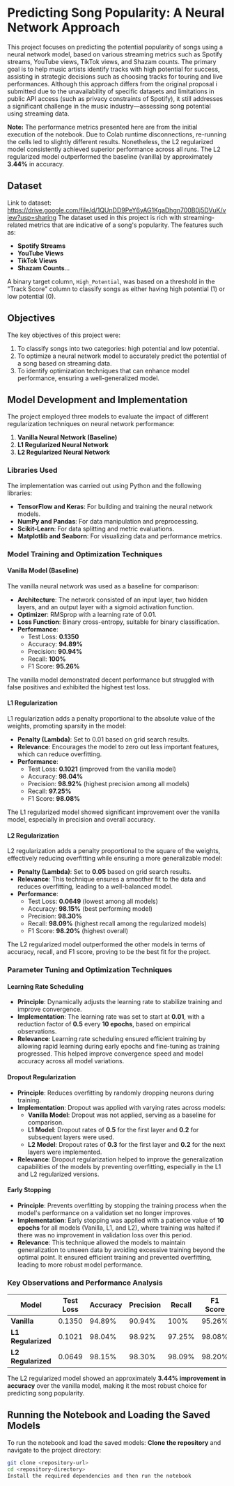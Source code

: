 # Predicting Song Popularity: A Neural Network Approach

This project focuses on predicting the potential popularity of songs using a neural network model, based on various streaming metrics such as Spotify streams, YouTube views, TikTok views, and Shazam counts. The primary goal is to help music artists identify tracks with high potential for success, assisting in strategic decisions such as choosing tracks for touring and live performances. Although this approach differs from the original proposal i submitted due to the unavailability of specific datasets and limitations in public API access (such as privacy constraints of Spotify), it still addresses a significant challenge in the music industry—assessing song potential using streaming data.

**Note:** The performance metrics presented here are from the initial execution of the notebook. Due to Colab runtime disconnections, re-running the cells led to slightly different results. Nonetheless, the L2 regularized model consistently achieved superior performance across all runs. The L2 regularized model outperformed the baseline (vanilla) by approximately **3.44%** in accuracy.

## Dataset
Link to dataset: https://drive.google.com/file/d/1QUnDD9PeY6yAG1KgaDhgn700B0j5DVuK/view?usp=sharing
The dataset used in this project is rich with streaming-related metrics that are indicative of a song's popularity. The features such as:
- **Spotify Streams**
- **YouTube Views**
- **TikTok Views**
- **Shazam Counts**...

A binary target column, `High_Potential`, was based on a threshold in the "Track Score" column to classify songs as either having high potential (1) or low potential (0).

## Objectives

The key objectives of this project were:
1. To classify songs into two categories: high potential and low potential.
2. To optimize a neural network model to accurately predict the potential of a song based on streaming data.
3. To identify optimization techniques that can enhance model performance, ensuring a well-generalized model.

## Model Development and Implementation

The project employed three models to evaluate the impact of different regularization techniques on neural network performance:
1. **Vanilla Neural Network (Baseline)**
2. **L1 Regularized Neural Network**
3. **L2 Regularized Neural Network**

### Libraries Used

The implementation was carried out using Python and the following libraries:
- **TensorFlow and Keras**: For building and training the neural network models.
- **NumPy and Pandas**: For data manipulation and preprocessing.
- **Scikit-Learn**: For data splitting and metric evaluations.
- **Matplotlib and Seaborn**: For visualizing data and performance metrics.

### Model Training and Optimization Techniques

#### Vanilla Model (Baseline)

The vanilla neural network was used as a baseline for comparison:
- **Architecture**: The network consisted of an input layer, two hidden layers, and an output layer with a sigmoid activation function.
- **Optimizer**: RMSprop with a learning rate of 0.01.
- **Loss Function**: Binary cross-entropy, suitable for binary classification.
- **Performance**:
  - Test Loss: **0.1350**
  - Accuracy: **94.89%**
  - Precision: **90.94%**
  - Recall: **100%**
  - F1 Score: **95.26%**

The vanilla model demonstrated decent performance but struggled with false positives and exhibited the highest test loss.

#### L1 Regularization

L1 regularization adds a penalty proportional to the absolute value of the weights, promoting sparsity in the model:
- **Penalty (Lambda)**: Set to 0.01 based on grid search results.
- **Relevance**: Encourages the model to zero out less important features, which can reduce overfitting.
- **Performance**:
  - Test Loss: **0.1021** (improved from the vanilla model)
  - Accuracy: **98.04%**
  - Precision: **98.92%** (highest precision among all models)
  - Recall: **97.25%**
  - F1 Score: **98.08%**

The L1 regularized model showed significant improvement over the vanilla model, especially in precision and overall accuracy.

#### L2 Regularization

L2 regularization adds a penalty proportional to the square of the weights, effectively reducing overfitting while ensuring a more generalizable model:
- **Penalty (Lambda)**: Set to **0.05** based on grid search results.
- **Relevance**: This technique ensures a smoother fit to the data and reduces overfitting, leading to a well-balanced model.
- **Performance**:
  - Test Loss: **0.0649** (lowest among all models)
  - Accuracy: **98.15%** (best performing model)
  - Precision: **98.30%**
  - Recall: **98.09%** (highest recall among the regularized models)
  - F1 Score: **98.20%** (highest overall)

The L2 regularized model outperformed the other models in terms of accuracy, recall, and F1 score, proving to be the best fit for the project.

### Parameter Tuning and Optimization Techniques

#### Learning Rate Scheduling

- **Principle**: Dynamically adjusts the learning rate to stabilize training and improve convergence.
- **Implementation**: The learning rate was set to start at **0.01**, with a reduction factor of **0.5** every **10 epochs**, based on empirical observations.
- **Relevance**: Learning rate scheduling ensured efficient training by allowing rapid learning during early epochs and fine-tuning as training progressed. This helped improve convergence speed and model accuracy across all model variations.

#### Dropout Regularization

- **Principle**: Reduces overfitting by randomly dropping neurons during training.
- **Implementation**: Dropout was applied with varying rates across models:
  - **Vanilla Model**: Dropout was not applied, serving as a baseline for comparison.
  - **L1 Model**: Dropout rates of **0.5** for the first layer and **0.2** for subsequent layers were used.
  - **L2 Model**: Dropout rates of **0.3** for the first layer and **0.2** for the next layers were implemented.
- **Relevance**: Dropout regularization helped to improve the generalization capabilities of the models by preventing overfitting, especially in the L1 and L2 regularized versions.

#### Early Stopping

- **Principle**: Prevents overfitting by stopping the training process when the model's performance on a validation set no longer improves.
- **Implementation**: Early stopping was applied with a patience value of **10 epochs** for all models (Vanilla, L1, and L2), where training was halted if there was no improvement in validation loss over this period.
- **Relevance**: This technique allowed the models to maintain generalization to unseen data by avoiding excessive training beyond the optimal point. It ensured efficient training and prevented overfitting, leading to more robust model performance.


### Key Observations and Performance Analysis

| Model              | Test Loss | Accuracy | Precision | Recall | F1 Score |
|--------------------|-----------|----------|-----------|--------|----------|
| **Vanilla**        | 0.1350    | 94.89%   | 90.94%    | 100%   | 95.26%   |
| **L1 Regularized** | 0.1021    | 98.04%   | 98.92%    | 97.25% | 98.08%   |
| **L2 Regularized** | 0.0649    | 98.15%   | 98.30%    | 98.09% | 98.20%   |

The L2 regularized model showed an approximately **3.44% improvement in accuracy** over the vanilla model, making it the most robust choice for predicting song popularity.

## Running the Notebook and Loading the Saved Models

To run the notebook and load the saved models:
**Clone the repository** and navigate to the project directory:
   ```bash
   git clone <repository-url>
   cd <repository-directory>
Install the required dependencies and then run the notebook
